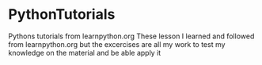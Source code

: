 # PythonTutorials
Pythons tutorials from learnpython.org
These lesson I learned and followed from learnpython.org but the excercises are all my work to test my knowledge on the material and be able apply it
